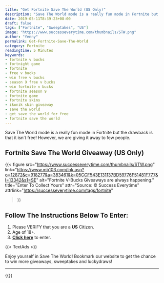 ```yaml
---
title: "Get Fortnite Save The World (US Only)"
description: "Save The World mode is a really fun mode in Fortnite but the drawback is that it isn't free! However, we are giving it away to few people."
date: 2019-05-11T8:39:23+08:00
draft: false
tags: ["Fortnite", "Sweeptakes", "US"]
image: "https://www.successeverytime.com/thumbnails/STW.png"
author: "Yenny"
permalink: Get-Fortnite-Save-The-World
category: Fortnite
readingtime: 5 Minutes
keywords:
- fortnite v bucks
- fortnight game
- fortnite
- free v bucks
- win free v bucks
- season 9 free v bucks
- win fortnite v bucks
- fortnite season 9
- fortnite game
- fortnite skins
- ikonik skin giveaway
- save the world
- get save the world for free
- fortnite save the world
---
```


Save The World mode is a really fun mode in Fortnite but the drawback is that it isn't free! However, we are giving it away to few people.

<!--more-->

## Fortnite Save The World Giveaway (US Only)

{{< figure
    src="https://www.successeverytime.com/thumbnails/STW.png"
    link="https://www.mb103.com/lnk.asp?o=12872&c=918277&a=383461&k=05CCF543E131137BD59776F51481F777&l=13342&s1=SE"
    alt="Fortnite V-Bucks Giveaways are always happening."
    title="Enter To Collect Yours"
    attr="Source: © Success Everytime"
    attrlink="https://successeverytime.com/tags/fortnite"
>}}


## Follow The Instructions Below To Enter:

 1. Please VERIFY that you are a <b>US</b> Citizen.
 2. Age of 18+.
 3. <b><a href="https://www.mb103.com/lnk.asp?o=12872&c=918277&a=383461&k=05CCF543E131137BD59776F51481F777&l=13342&s1=SE">Click here</a></b> to enter.  

 {{< TextAds >}}

 Enjoy yourself in Save The World! Bookmark our website to get the chance to win more giveaways, sweeptakes and luckydraws!

 <hr>

 {{<footer-text >}}
